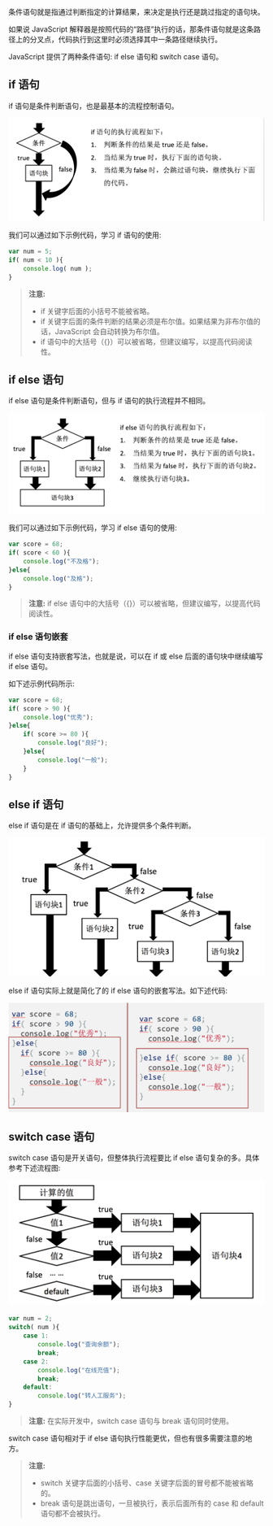 条件语句就是指通过判断指定的计算结果，来决定是执行还是跳过指定的语句块。

如果说 JavaScript 解释器是按照代码的“路径”执行的话，那条件语句就是这条路径上的分叉点，代码执行到这里时必须选择其中一条路径继续执行。

JavaScript 提供了两种条件语句: if else 语句和 switch case 语句。

## if 语句

if 语句是条件判断语句，也是最基本的流程控制语句。

![](images/02.png)

我们可以通过如下示例代码，学习 if 语句的使用:

```javascript
var num = 5;
if( num < 10 ){
	console.log( num );
}
```

> **注意:**
> 
> - if 关键字后面的小括号不能被省略。
> - if 关键字后面的条件判断的结果必须是布尔值。如果结果为非布尔值的话，JavaScript 会自动转换为布尔值。
> - if 语句中的大括号（{}）可以被省略，但建议编写，以提高代码阅读性。

## if else 语句

if else 语句是条件判断语句，但与 if 语句的执行流程并不相同。

![](images/03.png)

我们可以通过如下示例代码，学习 if else 语句的使用:

```javascript
var score = 68;
if( score < 60 ){
	console.log("不及格");
}else{
	console.log("及格");
}
```

> **注意:** if else 语句中的大括号（{}）可以被省略，但建议编写，以提高代码阅读性。

### if else 语句嵌套

if else 语句支持嵌套写法，也就是说，可以在 if 或 else 后面的语句块中继续编写 if else 语句。

如下述示例代码所示:

```javascript
var score = 68;
if( score > 90 ){
	console.log("优秀");
}else{
	if( score >= 80 ){
		console.log("良好");
	}else{
		console.log("一般");
	}
}
```

## else if 语句

else if 语句是在 if 语句的基础上，允许提供多个条件判断。

![](images/04.png)

else if 语句实际上就是简化了的 if else 语句的嵌套写法。如下述代码:

![](images/05.png)

## switch case 语句

switch case 语句是开关语句，但整体执行流程要比 if else 语句复杂的多。具体参考下述流程图:

![](images/06.png)

```javascript
var num = 2;
switch( num ){
	case 1:
		console.log("查询余额");
		break;
	case 2:
		console.log("在线充值");
		break;
	default:
		console.log("转人工服务");
}
```

> **注意:** 在实际开发中，switch case 语句与 break 语句同时使用。

switch case 语句相对于 if else 语句执行性能更优，但也有很多需要注意的地方。
> **注意:**
> 
> - switch 关键字后面的小括号、case 关键字后面的冒号都不能被省略的。
> - break 语句是跳出语句，一旦被执行，表示后面所有的 case 和 default 语句都不会被执行。